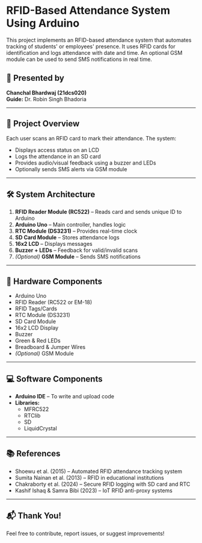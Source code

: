 # RFID-Based Attendance System Using Arduino

This project implements an RFID-based attendance system that automates tracking of students' or employees' presence. It uses RFID cards for identification and logs attendance with date and time. An optional GSM module can be used to send SMS notifications in real time.

## 👤 Presented by
**Chanchal Bhardwaj (21dcs020)**  
**Guide:** Dr. Robin Singh Bhadoria

---

## 🧠 Project Overview

Each user scans an RFID card to mark their attendance. The system:
- Displays access status on an LCD
- Logs the attendance in an SD card
- Provides audio/visual feedback using a buzzer and LEDs
- Optionally sends SMS alerts via GSM module

---

## 🛠️ System Architecture

1. **RFID Reader Module (RC522)** – Reads card and sends unique ID to Arduino  
2. **Arduino Uno** – Main controller, handles logic  
3. **RTC Module (DS3231)** – Provides real-time clock  
4. **SD Card Module** – Stores attendance logs  
5. **16x2 LCD** – Displays messages  
6. **Buzzer + LEDs** – Feedback for valid/invalid scans  
7. *(Optional)* **GSM Module** – Sends SMS notifications

---

## 🔩 Hardware Components

- Arduino Uno  
- RFID Reader (RC522 or EM-18)  
- RFID Tags/Cards  
- RTC Module (DS3231)  
- SD Card Module  
- 16x2 LCD Display  
- Buzzer  
- Green & Red LEDs  
- Breadboard & Jumper Wires  
- *(Optional)* GSM Module

---

## 💻 Software Components

- **Arduino IDE** – To write and upload code  
- **Libraries:**
  - MFRC522
  - RTClib
  - SD
  - LiquidCrystal

---

## 📚 References

- Shoewu et al. (2015) – Automated RFID attendance tracking system  
- Sumita Nainan et al. (2013) – RFID in educational institutions  
- Chakraborty et al. (2024) – Secure RFID logging with SD card and RTC  
- Kashif Ishaq & Samra Bibi (2023) – IoT RFID anti-proxy systems

---

## 📬 Thank You!
Feel free to contribute, report issues, or suggest improvements!
